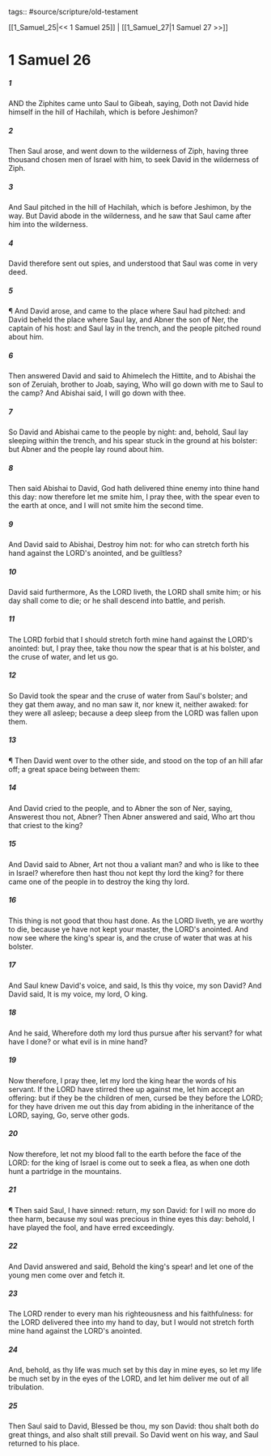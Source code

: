 tags:: #source/scripture/old-testament

[[1_Samuel_25|<< 1 Samuel 25]] | [[1_Samuel_27|1 Samuel 27 >>]]

# 1 Samuel 26

##### 1

AND the Ziphites came unto Saul to Gibeah, saying, Doth not David hide himself in the hill of Hachilah, which is before Jeshimon?

##### 2

Then Saul arose, and went down to the wilderness of Ziph, having three thousand chosen men of Israel with him, to seek David in the wilderness of Ziph.

##### 3

And Saul pitched in the hill of Hachilah, which is before Jeshimon, by the way. But David abode in the wilderness, and he saw that Saul came after him into the wilderness.

##### 4

David therefore sent out spies, and understood that Saul was come in very deed.

##### 5

¶ And David arose, and came to the place where Saul had pitched: and David beheld the place where Saul lay, and Abner the son of Ner, the captain of his host: and Saul lay in the trench, and the people pitched round about him.

##### 6

Then answered David and said to Ahimelech the Hittite, and to Abishai the son of Zeruiah, brother to Joab, saying, Who will go down with me to Saul to the camp? And Abishai said, I will go down with thee.

##### 7

So David and Abishai came to the people by night: and, behold, Saul lay sleeping within the trench, and his spear stuck in the ground at his bolster: but Abner and the people lay round about him.

##### 8

Then said Abishai to David, God hath delivered thine enemy into thine hand this day: now therefore let me smite him, I pray thee, with the spear even to the earth at once, and I will not smite him the second time.

##### 9

And David said to Abishai, Destroy him not: for who can stretch forth his hand against the LORD's anointed, and be guiltless?

##### 10

David said furthermore, As the LORD liveth, the LORD shall smite him; or his day shall come to die; or he shall descend into battle, and perish.

##### 11

The LORD forbid that I should stretch forth mine hand against the LORD's anointed: but, I pray thee, take thou now the spear that is at his bolster, and the cruse of water, and let us go.

##### 12

So David took the spear and the cruse of water from Saul's bolster; and they gat them away, and no man saw it, nor knew it, neither awaked: for they were all asleep; because a deep sleep from the LORD was fallen upon them.

##### 13

¶ Then David went over to the other side, and stood on the top of an hill afar off; a great space being between them:

##### 14

And David cried to the people, and to Abner the son of Ner, saying, Answerest thou not, Abner? Then Abner answered and said, Who art thou that criest to the king?

##### 15

And David said to Abner, Art not thou a valiant man? and who is like to thee in Israel? wherefore then hast thou not kept thy lord the king? for there came one of the people in to destroy the king thy lord.

##### 16

This thing is not good that thou hast done. As the LORD liveth, ye are worthy to die, because ye have not kept your master, the LORD's anointed. And now see where the king's spear is, and the cruse of water that was at his bolster.

##### 17

And Saul knew David's voice, and said, Is this thy voice, my son David? And David said, It is my voice, my lord, O king.

##### 18

And he said, Wherefore doth my lord thus pursue after his servant? for what have I done? or what evil is in mine hand?

##### 19

Now therefore, I pray thee, let my lord the king hear the words of his servant. If the LORD have stirred thee up against me, let him accept an offering: but if they be the children of men, cursed be they before the LORD; for they have driven me out this day from abiding in the inheritance of the LORD, saying, Go, serve other gods.

##### 20

Now therefore, let not my blood fall to the earth before the face of the LORD: for the king of Israel is come out to seek a flea, as when one doth hunt a partridge in the mountains.

##### 21

¶ Then said Saul, I have sinned: return, my son David: for I will no more do thee harm, because my soul was precious in thine eyes this day: behold, I have played the fool, and have erred exceedingly.

##### 22

And David answered and said, Behold the king's spear! and let one of the young men come over and fetch it.

##### 23

The LORD render to every man his righteousness and his faithfulness: for the LORD delivered thee into my hand to day, but I would not stretch forth mine hand against the LORD's anointed.

##### 24

And, behold, as thy life was much set by this day in mine eyes, so let my life be much set by in the eyes of the LORD, and let him deliver me out of all tribulation.

##### 25

Then Saul said to David, Blessed be thou, my son David: thou shalt both do great things, and also shalt still prevail. So David went on his way, and Saul returned to his place.
